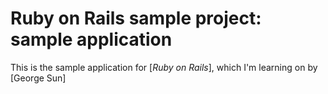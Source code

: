 # Ruby on Rails sample project: sample application

This is the sample application for
[*Ruby on Rails*], which I'm learning on
by [George Sun]
